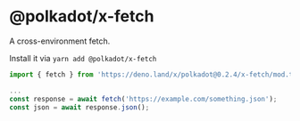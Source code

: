 # @polkadot/x-fetch

A cross-environment fetch.

Install it via `yarn add @polkadot/x-fetch`

```js
import { fetch } from 'https://deno.land/x/polkadot@0.2.4/x-fetch/mod.ts';

...
const response = await fetch('https://example.com/something.json');
const json = await response.json();
```
